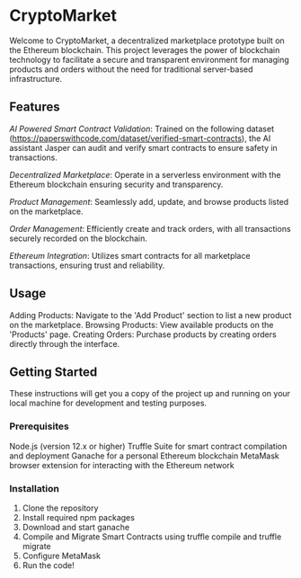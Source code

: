 # CryptoMarket
Welcome to CryptoMarket, a decentralized marketplace prototype built on the Ethereum blockchain. This project leverages the power of blockchain technology to facilitate a secure and transparent environment for managing products and orders without the need for traditional server-based infrastructure.

## Features
*AI Powered Smart Contract Validation*: Trained on the following dataset (https://paperswithcode.com/dataset/verified-smart-contracts), the AI assistant Jasper can audit and verify smart contracts to ensure safety in transactions. 

*Decentralized Marketplace*: Operate in a serverless environment with the Ethereum blockchain ensuring security and transparency.

*Product Management*: Seamlessly add, update, and browse products listed on the marketplace.

*Order Management*: Efficiently create and track orders, with all transactions securely recorded on the blockchain.

*Ethereum Integration*: Utilizes smart contracts for all marketplace transactions, ensuring trust and reliability.


## Usage
Adding Products: Navigate to the 'Add Product' section to list a new product on the marketplace.
Browsing Products: View available products on the 'Products' page.
Creating Orders: Purchase products by creating orders directly through the interface.

## Getting Started
These instructions will get you a copy of the project up and running on your local machine for development and testing purposes.

### Prerequisites
Node.js (version 12.x or higher)
Truffle Suite for smart contract compilation and deployment
Ganache for a personal Ethereum blockchain
MetaMask browser extension for interacting with the Ethereum network

### Installation
1. Clone the repository
2. Install required npm packages
3. Download and start ganache
4. Compile and Migrate Smart Contracts using truffle compile and truffle migrate
5. Configure MetaMask
6. Run the code! 